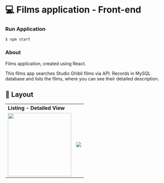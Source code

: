 # 💻 Films application - Front-end

### Run Application

```bash
$ npm start
```

### About

Films application, created using React.

This films app searches Studio Ghibli films via API.
Records in MySQL database and lists the films, where you can see their detailed description.

## 🔖 Layout

<table>
  <tr>
    <td><strong>Listing - Detailed View</strong></td>
  <tr>

   <tr>
    <td>
      <img 
        width="200px"
        height="auto" 
        src ="/src/assets/Layout1.png" 
      />
    </td>
    <td><img src ="/src/assets/Layout2.png"/></td>
  <tr>
</table>
